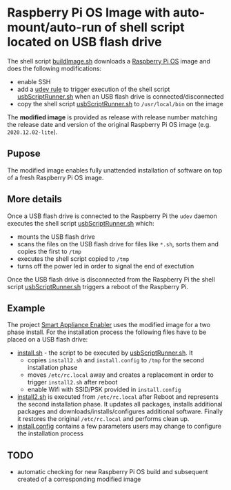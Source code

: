 # Raspberry Pi OS Image with auto-mount/auto-run of shell script located on USB flash drive

The shell script [buildImage.sh](buildImage.sh) downloads a [Raspberry Pi OS](https://www.raspberrypi.org/software/operating-systems) image and does the following modifications:
- enable SSH
- add a [udev rule](usbScriptRunner.rules) to trigger execution of the shell script [usbScriptRunner.sh](usbScriptRunner.sh) when an USB flash drive is connected/disconnected
- copy the shell script [usbScriptRunner.sh](usbScriptRunner.sh) to `/usr/local/bin` on the image

The **modified image** is provided as release with release number matching the release date and version of the original Raspberry Pi OS image (e.g. `2020.12.02-lite`).

## Pupose

The modified image enables fully unattended installation of software on top of a fresh Raspberry Pi OS image.

## More details

Once a USB flash drive is connected to the Raspberry Pi the `udev` daemon executes the shell script [usbScriptRunner.sh](usbScriptRunner.sh) which:
- mounts the USB flash drive
- scans the files on the USB flash drive for files like `*.sh`, sorts them and copies the first to `/tmp`
- executes the shell script copied to `/tmp`
- turns off the power led in order to signal the end of exectution 

Once the USB flash drive is disconnected from the Raspberry Pi the shell script [usbScriptRunner.sh](usbScriptRunner.sh) triggers a reboot of the Raspberry Pi.

## Example
  
The project [Smart Appliance Enabler](https://github.com/camueller/SmartApplianceEnabler) uses the modified image for a two phase install. For the installation process the following files have to be placed on a USB flash drive:

- [install.sh](https://raw.githubusercontent.com/camueller/SmartApplianceEnabler/master/install/install.sh) - the script to be executed by [usbScriptRunner.sh](usbScriptRunner.sh). It 
  * copies `install2.sh` and `install.config` to `/tmp` for the second installation phase 
  * moves `/etc/rc.local` away and creates a replacement in order to trigger `install2.sh` after reboot
  * enable Wifi with SSID/PSK provided in `install.config`
- [install2.sh](https://raw.githubusercontent.com/camueller/SmartApplianceEnabler/master/install/install2.sh) is executed from `/etc/rc.local` after Reboot and represents the second installation phase. It updates all packages, installs additional packages and downloads/installs/configures additional software. Finally it restores the original `/etc/rc.local` and performs clean up.
- [install.config](https://raw.githubusercontent.com/camueller/SmartApplianceEnabler/master/install/install.config) contains a few parameters users may change to configure the installation process

## TODO
- automatic checking for new Raspberry Pi OS build and subsequent created of a corresponding modified image
